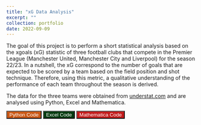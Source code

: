 ```yaml
---
title: "xG Data Analysis"
excerpt: ""
collection: portfolio
date: 2022-09-09
---
```


The goal of this project is to perform a short statistical analysis based on the xgoals (xG) statistic of three football clubs that compete in the Premier League (Manchester United, Manchester City and Liverpool) for the season 22/23. In a nutshell, the xG correspond to the number of goals that are expected to be scored by a team based on the field position and shot technique. Therefore, using this metric, a qualitative understanding of the performance of each team throughout the season is derived.

The data for the three teams were obtained from [understat.com](https://understat.com/) and are analysed using Python, Excel and Mathematica.

<button style="background-color:#c95816; color:white" onclick="location.href='https://github.com/lkazantzi/xG-gh-pg/tree/main'" type="button"> Python Code </button>
<button style="background-color:#063b11; color:white" onclick="location.href='https://github.com/lkazantzi/xG-gh-pg/tree/xG-gh-pg-excel'" type="button"> Excel Code </button>
<button style="background-color:#c21d1d; color:white" onclick="location.href='https://github.com/lkazantzi/xG-gh-pg/tree/xG-gh-pg-mathematica'" type="button"> Mathematica Code </button>
